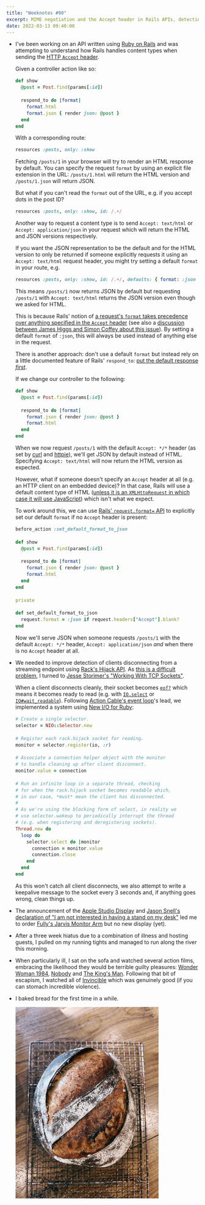 ```yaml
---
title: "Weeknotes #90"
excerpt: MIME negotiation and the Accept header in Rails APIs, detecting client disconnects and the guilty pleasure of action films.
date: 2022-03-13 09:40:00
---
```

*   I've been working on an API written using [Ruby on Rails](https://rubyonrails.org) and was attempting to understand how Rails handles content types when sending the [HTTP `Accept` header](https://developer.mozilla.org/en-US/docs/Web/HTTP/Headers/Accept).

    Given a controller action like so:

    ```ruby
    def show
      @post = Post.find(params[:id])

      respond_to do |format|
        format.html
        format.json { render json: @post }
      end
    end
    ```

    With a corresponding route:

    ```ruby
    resources :posts, only: :show
    ```

    Fetching `/posts/1` in your browser will try to render an HTML response by default. You can specify the request `format` by using an explicit file extension in the URL: `/posts/1.html` will return the HTML version and `/posts/1.json` will return JSON.

    But what if you can't read the `format` out of the URL, e.g. if you accept dots in the post ID?

    ```ruby
    resources :posts, only: :show, id: /.+/
    ```

    Another way to request a content type is to send `Accept: text/html` or `Accept: application/json` in your request which will return the HTML and JSON versions respectively.

    If you want the JSON representation to be the default and for the HTML version to only be returned if someone explicitly requests it using an `Accept: text/html` request header, you might try setting a default `format` in your route, e.g.

    ```ruby
    resources :posts, only: :show, id: /.+/, defaults: { format: :json }
    ```

    This means `/posts/1` now returns JSON by default but requesting `/posts/1` with `Accept: text/html` returns the JSON version even though we asked for HTML.

    This is because Rails' notion of [a request's `format` takes precedence over anything specified in the `Accept` header](https://github.com/rails/rails/blob/a807a4f4f95798616a2a85856f77fdfc48da4832/actionpack/lib/action_dispatch/http/mime_negotiation.rb#L81-L85) (see also a [discussion between James Higgs and Simon Coffey about this issue](https://gist.github.com/higgis/3793544)). By setting a default `format` of `:json`, this will always be used instead of anything else in the request.

    There is another approach: don't use a default `format` but instead rely on a little documented feature of Rails' `respond_to`: [put the default response _first_](https://github.com/rails/rails/blob/a807a4f4f95798616a2a85856f77fdfc48da4832/actionpack/lib/action_dispatch/http/mime_negotiation.rb#L76).

    If we change our controller to the following:

    ```ruby
    def show
      @post = Post.find(params[:id])

      respond_to do |format|
        format.json { render json: @post }
        format.html
      end
    end
    ```

    When we now request `/posts/1` with the default `Accept: */*` header (as set by [curl](https://curl.se) and [httpie](https://httpie.io)), we'll get JSON by default instead of HTML. Specifying `Accept: text/html` will now return the HTML version as expected.

    However, what if someone doesn't specify an `Accept` header at all (e.g. an HTTP client on an embedded device)? In that case, Rails will use a default content type of HTML ([unless it is an `XMLHttpRequest` in which case it will use JavaScript](https://github.com/rails/rails/blob/a807a4f4f95798616a2a85856f77fdfc48da4832/actionpack/lib/action_dispatch/http/mime_negotiation.rb#L87-L88)) which isn't what we expect.

    To work around this, we can use [Rails' `request.format=` API](https://github.com/rails/rails/blob/a807a4f4f95798616a2a85856f77fdfc48da4832/actionpack/lib/action_dispatch/http/mime_negotiation.rb#L116-L130) to explicitly set our default `format` if no `Accept` header is present:

    ```ruby
    before_action :set_default_format_to_json

    def show
      @post = Post.find(params[:id])

      respond_to do |format|
        format.json { render json: @post }
        format.html
      end
    end

    private

    def set_default_format_to_json
      request.format = :json if request.headers["Accept"].blank?
    end
    ```

    Now we'll serve JSON when someone requests `/posts/1` with the default `Accept: */*` header, `Accept: application/json` _and_ when there is no `Accept` header at all.

*   We needed to improve detection of clients disconnecting from a streaming endpoint using [Rack's Hijack API](https://github.com/rack/rack/pull/481). As [this is a difficult problem](https://stackoverflow.com/a/17665015), I turned to [Jesse Storimer's "Working With TCP Sockets"](https://workingwithruby.com/wwtcps/intro).

    When a client disconnects cleanly, their socket becomes [`eof?`](https://ruby-doc.org/core-3.1.1/IO.html#eof-3F-method) which means it becomes ready to read (e.g. with [`IO.select`](https://ruby-doc.org/core-3.1.1/IO.html#select-method) or [`IO#wait_readable`](https://ruby-doc.org/stdlib-3.1.1/libdoc/io/rdoc/IO.html#wait_readable-method)). Following [Action Cable's event loop](https://github.com/rails/rails/blob/c3d4ab00b69daf6044edd3f425ead228a540e68b/actioncable/lib/action_cable/connection/stream_event_loop.rb)'s lead, we implemented a system using [New I/O for Ruby](https://github.com/socketry/nio4r):

    ```ruby
    # Create a single selector.
    selector = NIO::Selector.new

    # Register each rack.hijack socket for reading.
    monitor = selector.register(io, :r)

    # Associate a connection helper object with the monitor
    # to handle cleaning up after client disconnect.
    monitor.value = connection

    # Run an infinite loop in a separate thread, checking
    # for when the rack.hijack socket becomes readable which,
    # in our case, *must* mean the client has disconnected.
    #
    # As we're using the blocking form of select, in reality we
    # use selector.wakeup to periodically interrupt the thread
    # (e.g. when registering and deregistering sockets).
    Thread.new do
      loop do
        selector.select do |monitor
          connection = monitor.value
          connection.close
        end
      end
    end
    ```

    As this won't catch all client disconnects, we also attempt to write a keepalive message to the socket every 3 seconds and, if anything goes wrong, clean things up.

*   The announcement of the [Apple Studio Display](https://www.apple.com/uk/studio-display/) and [Jason Snell's declaration of "I am not interested in having a stand on my desk"](https://twitter.com/jsnell/status/1501398193812107265) led me to order [Fully's Jarvis Monitor Arm](https://www.fully.com/jarvis-monitor-arm.html) but no new display (yet).

*   After a three week hiatus due to a combination of illness and hosting guests, I pulled on my running tights and managed to run along the river this morning.

*   When particularly ill, I sat on the sofa and watched several action films, embracing the likelihood they would be terrible guilty pleasures: [Wonder Woman 1984](https://www.imdb.com/title/tt7126948/), [Nobody](https://www.imdb.com/title/tt7888964/) and [The King's Man](https://www.imdb.com/title/tt6856242/). Following that bit of escapism, I watched all of [Invincible](https://www.imdb.com/title/tt6741278/) which was genuinely good (if you can stomach incredible violence).

*   I baked bread for the first time in a while.

    <p class="center"><img src="/i/2022-03-13-bread.jpg" width="375" height="500" alt></p>
